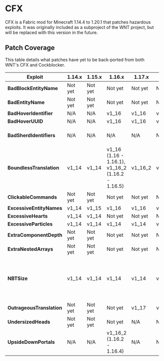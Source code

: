 # CFX
CFX is a Fabric mod for Minecraft 1.14.4 to 1.20.1 that patches hazardous exploits. It was originally included as a subproject of the WNT project, but will be replaced with this version in the future.

## Patch Coverage
This table details what patches have yet to be back-ported from both WNT's CFX and Cockblocker.

| Exploit                   | 1.14.x  | 1.15.x  | 1.16.x                                           | 1.17.x  | 1.18.x  | 1.19.x                                           | 1.20.x                | 
|---------------------------|---------|---------|--------------------------------------------------|---------|---------|--------------------------------------------------|-----------------------|
| **BadBlockEntityName**    | Not yet | Not yet | Not yet                                          | Not yet | Not yet | Not yet                                          | Not yet               |
| **BadEntityName**         | Not yet | Not yet | Not yet                                          | Not yet | Not yet | Not yet                                          | Not yet               |
| **BadHoverIdentifier**    | N/A     | N/A     | v1_16                                            | v1_16   | v1_16   | N/A                                              | N/A                   |
| **BadHoverUUID**          | N/A     | N/A     | v1_16                                            | v1_16   | v1_16   | N/A                                              | N/A                   |
| **BadSherdIdentifiers**   | N/A     | N/A     | N/A                                              | N/A     | N/A     | N/A                                              | v1_20 (1.20 - 1.20.1) |
| **BoundlessTranslation**  | v1_14   | v1_14   | v1_16 (1.16 - 1.16.1), v1_16_2 (1.16.2 - 1.16.5) | v1_16_2 | v1_16_2 | v1_19 (1.19 - 1.19.2)                            | N/A                   |
| **ClickableCommands**     | Not yet | Not yet | Not yet                                          | Not yet | Not yet | Not yet                                          | Not yet               |
| **ExcessiveEntityNames**  | v1_14   | v1_15   | v1_16                                            | v1_16   | v1_16   | v1_19                                            | v1_19                 |
| **ExcessiveHearts**       | v1_14   | v1_14   | Not yet                                          | Not yet | Not yet | Not yet                                          | Not yet               |
| **ExcessiveParticles**    | v1_14   | v1_14   | v1_14                                            | v1_14   | v1_14   | v1_14                                            | v1_14                 |
| **ExtraComponentDepth**   | Not yet | Not yet | Not yet                                          | Not yet | Not yet | Not yet                                          | Not yet               |
| **ExtraNestedArrays**     | Not yet | Not yet | Not yet                                          | Not yet | Not yet | Not yet                                          | Not yet               |
| **NBTSize**               | v1_14   | v1_14   | v1_14                                            | v1_14   | v1_14   | v1_14 (1.19 - 1.19.2), v1_19_3 (1.19.3 - 1.19.4) | v1_19_3               |
| **OutrageousTranslation** | Not yet | Not yet | Not yet                                          | v1_17   | v1_17   | v1_19                                            | v1_19                 |
| **UndersizedHeads**       | Not yet | Not yet | Not yet                                          | N/A     | N/A     | N/A                                              | N/A                   |
| **UpsideDownPortals**     | N/A     | N/A     | v1_16_2 (1.16.2 - 1.16.4)                        | N/A     | N/A     | N/A                                              | N/A                   |